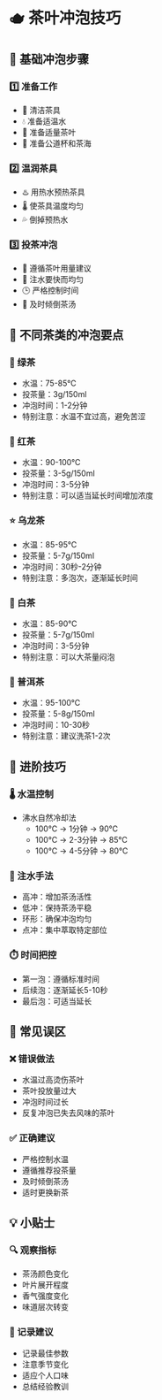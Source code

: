 # 🫖 茶叶冲泡技巧

## 🌊 基础冲泡步骤

### 1️⃣ 准备工作
- 🧼 清洁茶具
- 💧 准备适温水
- 📏 准备适量茶叶
- 🧴 准备公道杯和茶海

### 2️⃣ 温润茶具
- ♨️ 用热水预热茶具
- 🌡️ 使茶具温度均匀
- 💦 倒掉预热水

### 3️⃣ 投茶冲泡
- 📝 遵循茶叶用量建议
- 🌊 注水要快而均匀
- 🕒 严格控制时间
- 🫗 及时倾倒茶汤

## 🎯 不同茶类的冲泡要点

### 🍃 绿茶
- 水温：75-85℃
- 投茶量：3g/150ml
- 冲泡时间：1-2分钟
- 特别注意：水温不宜过高，避免苦涩

### 🍁 红茶
- 水温：90-100℃
- 投茶量：3-5g/150ml
- 冲泡时间：3-5分钟
- 特别注意：可以适当延长时间增加浓度

### ⭐ 乌龙茶
- 水温：85-95℃
- 投茶量：5-7g/150ml
- 冲泡时间：30秒-2分钟
- 特别注意：多泡次，逐渐延长时间

### 🌿 白茶
- 水温：85-90℃
- 投茶量：5-7g/150ml
- 冲泡时间：3-5分钟
- 特别注意：可以大茶量闷泡

### 🧱 普洱茶
- 水温：95-100℃
- 投茶量：5-8g/150ml
- 冲泡时间：10-30秒
- 特别注意：建议洗茶1-2次

## 🎨 进阶技巧

### 🌡️ 水温控制
- 沸水自然冷却法
  - 100℃ → 1分钟 → 90℃
  - 100℃ → 2-3分钟 → 85℃
  - 100℃ → 4-5分钟 → 80℃

### 💫 注水手法
- 高冲：增加茶汤活性
- 低冲：保持茶汤平稳
- 环形：确保冲泡均匀
- 点冲：集中萃取特定部位

### ⏱️ 时间把控
- 第一泡：遵循标准时间
- 后续泡：逐渐延长5-10秒
- 最后泡：可适当延长

## 🚫 常见误区

### ❌ 错误做法
- 水温过高烫伤茶叶
- 茶叶投放量过大
- 冲泡时间过长
- 反复冲泡已失去风味的茶叶

### ✅ 正确建议
- 严格控制水温
- 遵循推荐投茶量
- 及时倾倒茶汤
- 适时更换新茶

## 💡 小贴士

### 🔍 观察指标
- 茶汤颜色变化
- 叶片展开程度
- 香气强度变化
- 味道层次转变

### 📝 记录建议
- 记录最佳参数
- 注意季节变化
- 适应个人口味
- 总结经验教训